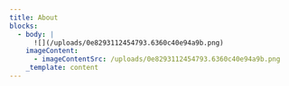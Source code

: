 ```yaml
---
title: About
blocks:
  - body: |
      ![](/uploads/0e8293112454793.6360c40e94a9b.png)
    imageContent:
      - imageContentSrc: /uploads/0e8293112454793.6360c40e94a9b.png
    _template: content
---
```


